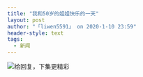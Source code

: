 ```yaml
---
title: "我和50岁的姐姐快乐的一天"
layout: post
author: "「liwen5591」 on 2020-1-10 23:59"
header-style: text
tags:
  - 新闻
---
```


<head></head>
<body>
 <img src="https://bbs.boniu123.cc/data/attachment/album/202001/10/233300qcyh4n95z9cn933h.jpg" onload="thumbImg(this)">给回复，下集更精彩
 <br>
</body>


